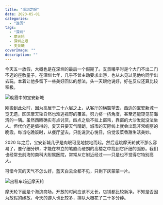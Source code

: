 ```yaml
---
title: "深圳之眼"
date: 2023-05-01
categories: 
  - "游历"
tags: 
  - "深圳"
  - 摩天轮
  - 深圳之眼
  - 支景曦
coverImage: ""
description: ""
---
```

今天五一放假，大概也是在深圳的最后一个假期了。支景曦平时是个大门不出二门不迈的座敷童子，在深圳七年，几乎不曾主动要求出游，也从未见过见他约同学出去玩。本着让他多留下一些美好回忆的想法，头一天跟他说好，好在反应还算比较积极。

![晚霞中的宝安新城](P1038093.jpg)

刚搬到此处时，因为高居于二十六层之上，从客厅的横窗望去，西边的宝安新城一览无遗，区区摩天轮自然也难逃视野的覆盖，努力挤一挤角度，甚至还能窥见前海湾的一隅。虽然西晒确实有点讨厌，四点之后不拉上窗帘，靠窗的大沙发就没法坐人。但代价还是值得的，夏天只要天气晴朗，城市的天际线上就会出现非常绚丽的晚霞。每当吃晚饭时，从餐厅望去，只能说赏心悦目，倍觉饭菜香甜生活美妙。

2020 年之后，宝安新城几乎是肉眼可见地拔地而起，然后远眺摩天轮就不那么容易了，要仔细分辨，才能在林立的笔直而硬朗的高楼之中找到它纤细的弧影。我们也经常去前海的南科大附属医院，常常从它附近经过——只是也不觉得它特别高大。

可惜今天的天气不怎么好，蓝天白云全都不见，只剩下灰蒙蒙一片。

![出租车趋近摩天轮](_ZJG6840.jpg)

摩天轮下面是个海滨商场，开放的时间应该不太长，店铺都比较新净。不知是否因为放假的缘故，今天的游人也比较多，排队大概花了二十多分钟。




